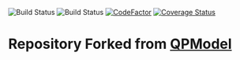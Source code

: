 ![Build Status](https://github.com/arzuschen/qpmodel/workflows/Ubuntu/badge.svg)
![Build Status](https://github.com/arzuschen/qpmodel/workflows/Windows/badge.svg)
[![CodeFactor](https://www.codefactor.io/repository/github/arzuschen/qpmodel/badge)](https://www.codefactor.io/repository/github/arzuschen/qpmodel)
[![Coverage Status](https://coveralls.io/repos/github/arzuschen/qpmodel/badge.svg?branch=master)](https://coveralls.io/github/arzuschen/qpmodel?branch=master)

# Repository Forked from [QPModel](https://github.com/zhouqingqing/qpmodel)
